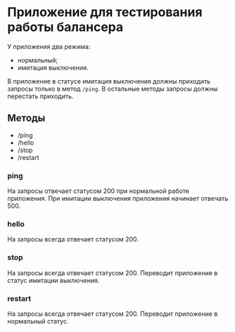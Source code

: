 # Приложение для тестирования работы балансера
У приложения два режима:
- нормальный;
- имитация выключения.

В приложение в статусе имитация выключения должны приходить запросы только в метод `/ping`.
В остальные методы запросы должны перестать приходить.

## Методы
- /ping
- /hello
- /stop
- /restart

### ping
На запросы отвечает статусом 200 при нормальной работе приложения.
При имитации выключения приложения начинает отвечать 500.

### hello
На запросы всегда отвечает статусом 200.

### stop
На запросы всегда отвечает статусом 200.
Переводит приложение в статус имитации выключения.

### restart
На запросы всегда отвечает статусом 200.
Переводит приложение в нормальный статус.
